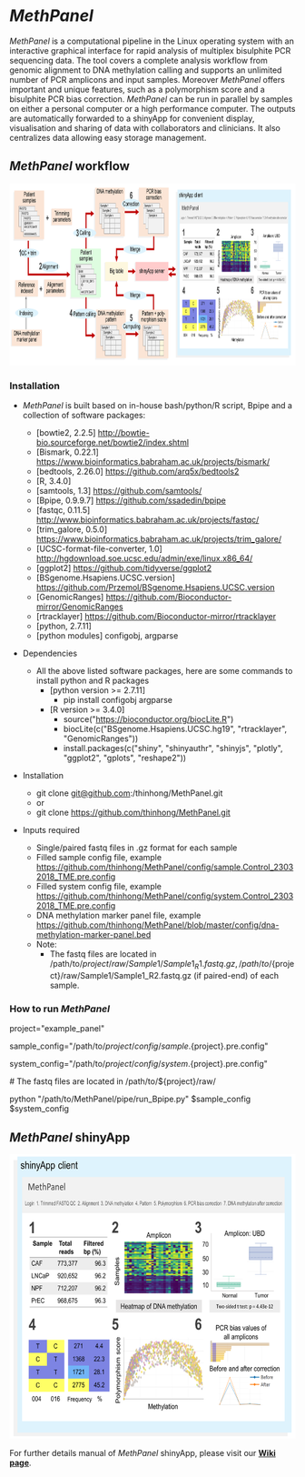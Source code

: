 # *MethPanel*

*MethPanel* is a computational pipeline in the Linux operating system with an interactive graphical interface for rapid analysis of multiplex bisulphite PCR sequencing data. The tool covers a complete analysis workflow from genomic alignment to DNA methylation calling and supports an unlimited number of PCR amplicons and input samples. Moreover *MethPanel* offers important and unique features, such as a polymorphism score and a bisulphite PCR bias correction. *MethPanel* can be run in parallel by samples on either a personal computer or a high performance computer. The outputs are automatically forwarded to a shinyApp for convenient display, visualisation and sharing of data with collaborators and clinicians. It also centralizes data allowing easy storage management.

## *MethPanel* workflow
<img src="figures/full_workflow_ver2.png" height="320">

### Installation
* *MethPanel* is built based on in-house bash/python/R script, Bpipe and a collection of software packages:
  * [bowtie2, 2.2.5]                   http://bowtie-bio.sourceforge.net/bowtie2/index.shtml
  * [Bismark, 0.22.1]                  https://www.bioinformatics.babraham.ac.uk/projects/bismark/
  * [bedtools, 2.26.0]                 https://github.com/arq5x/bedtools2
  * [R, 3.4.0]
  * [samtools, 1.3]                    https://github.com/samtools/
  * [Bpipe, 0.9.9.7]                   https://github.com/ssadedin/bpipe
  * [fastqc, 0.11.5]                   http://www.bioinformatics.babraham.ac.uk/projects/fastqc/
  * [trim_galore, 0.5.0]                 https://www.bioinformatics.babraham.ac.uk/projects/trim_galore/
  * [UCSC-format-file-converter, 1.0]  http://hgdownload.soe.ucsc.edu/admin/exe/linux.x86_64/
  * [ggplot2]                          https://github.com/tidyverse/ggplot2
  * [BSgenome.Hsapiens.UCSC.version]   https://github.com/Przemol/BSgenome.Hsapiens.UCSC.version
  * [GenomicRanges]                    https://github.com/Bioconductor-mirror/GenomicRanges
  * [rtracklayer]                      https://github.com/Bioconductor-mirror/rtracklayer
  * [python, 2.7.11]
  * [python modules] configobj, argparse
  
* Dependencies
  * All the above listed software packages, here are some commands to install python and R packages
    * [python version >= 2.7.11] 
      * pip install configobj argparse
    * [R version >= 3.4.0] 
      * source("https://bioconductor.org/biocLite.R")
      * biocLite(c("BSgenome.Hsapiens.UCSC.hg19", "rtracklayer", "GenomicRanges")) 
      * install.packages(c("shiny", "shinyauthr", "shinyjs", "plotly", "ggplot2", "gplots", "reshape2"))

* Installation
  * git clone git@github.com:/thinhong/MethPanel.git
  * or
  * git clone https://github.com/thinhong/MethPanel.git
  
* Inputs required
  * Single/paired fastq files in .gz format for each sample
  * Filled sample config file, example https://github.com/thinhong/MethPanel/config/sample.Control_23032018_TME.pre.config
  * Filled system config file, example https://github.com/thinhong/MethPanel/config/system.Control_23032018_TME.pre.config
  * DNA methylation marker panel file, example https://github.com/thinhong/MethPanel/blob/master/config/dna-methylation-marker-panel.bed
  * Note: 
       * The fastq files are located in /path/to/${project}/raw/Sample1/Sample1_R1.fastq.gz,                                        /path/to/${project}/raw/Sample1/Sample1_R2.fastq.gz (if paired-end) of each sample.

### How to run *MethPanel*

project="example_panel"

sample_config="/path/to/${project}/config/sample.${project}.pre.config"

system_config="/path/to/${project}/config/system.${project}.pre.config"

\# The fastq files are located in /path/to/${project}/raw/

python "/path/to/MethPanel/pipe/run_Bpipe.py" $sample_config $system_config

## *MethPanel* shinyApp
<img src="figures/shiny_ver2.png" height="500">

For further details manual of *MethPanel* shinyApp, please visit our [**Wiki page**](https://github.com/thinhong/MethPanel/wiki). 

